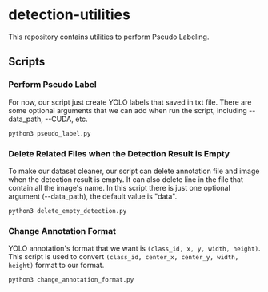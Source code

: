 # detection-utilities
This repository contains utilities to perform Pseudo Labeling. 

## Scripts

### Perform Pseudo Label
For now, our script just create YOLO labels that saved in txt file.
There are some optional arguments that we can add when run the script, including --data_path, --CUDA, etc.

`python3 pseudo_label.py`

### Delete Related Files when the Detection Result is Empty
To make our dataset cleaner, our script can delete annotation file and image when the detection result is empty. 
It can also delete line in the file that contain all the image's name.
In this script there is just one optional argument (--data_path), the default value is "data". 

`python3 delete_empty_detection.py`

### Change Annotation Format
YOLO annotation's format that we want is `(class_id, x, y, width, height)`. This script is used to convert `(class_id, center_x, center_y, width, height)` format to our format.

`python3 change_annotation_format.py`
